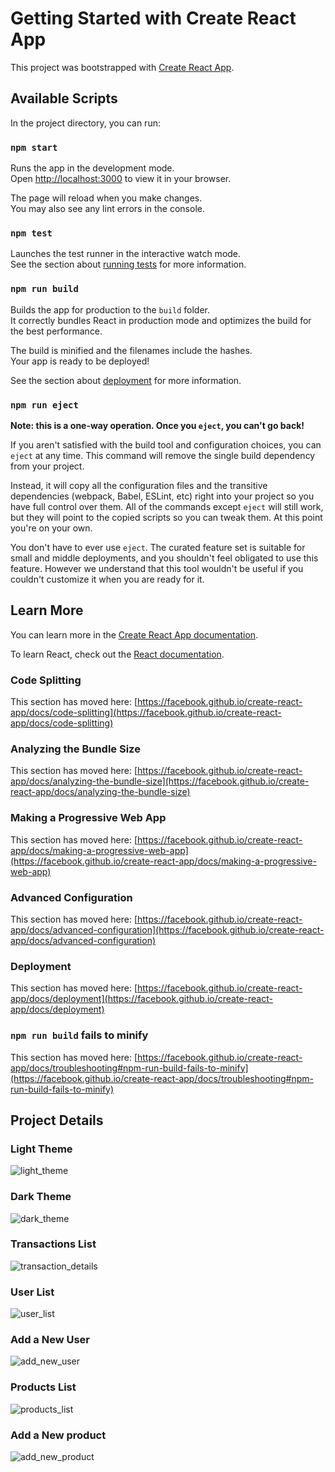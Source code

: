 # Getting Started with Create React App

This project was bootstrapped with [Create React App](https://github.com/facebook/create-react-app).

## Available Scripts

In the project directory, you can run:

### `npm start`

Runs the app in the development mode.\
Open [http://localhost:3000](http://localhost:3000) to view it in your browser.

The page will reload when you make changes.\
You may also see any lint errors in the console.

### `npm test`

Launches the test runner in the interactive watch mode.\
See the section about [running tests](https://facebook.github.io/create-react-app/docs/running-tests) for more information.

### `npm run build`

Builds the app for production to the `build` folder.\
It correctly bundles React in production mode and optimizes the build for the best performance.

The build is minified and the filenames include the hashes.\
Your app is ready to be deployed!

See the section about [deployment](https://facebook.github.io/create-react-app/docs/deployment) for more information.

### `npm run eject`

**Note: this is a one-way operation. Once you `eject`, you can't go back!**

If you aren't satisfied with the build tool and configuration choices, you can `eject` at any time. This command will remove the single build dependency from your project.

Instead, it will copy all the configuration files and the transitive dependencies (webpack, Babel, ESLint, etc) right into your project so you have full control over them. All of the commands except `eject` will still work, but they will point to the copied scripts so you can tweak them. At this point you're on your own.

You don't have to ever use `eject`. The curated feature set is suitable for small and middle deployments, and you shouldn't feel obligated to use this feature. However we understand that this tool wouldn't be useful if you couldn't customize it when you are ready for it.

## Learn More

You can learn more in the [Create React App documentation](https://facebook.github.io/create-react-app/docs/getting-started).

To learn React, check out the [React documentation](https://reactjs.org/).

### Code Splitting

This section has moved here: [https://facebook.github.io/create-react-app/docs/code-splitting](https://facebook.github.io/create-react-app/docs/code-splitting)

### Analyzing the Bundle Size

This section has moved here: [https://facebook.github.io/create-react-app/docs/analyzing-the-bundle-size](https://facebook.github.io/create-react-app/docs/analyzing-the-bundle-size)

### Making a Progressive Web App

This section has moved here: [https://facebook.github.io/create-react-app/docs/making-a-progressive-web-app](https://facebook.github.io/create-react-app/docs/making-a-progressive-web-app)

### Advanced Configuration

This section has moved here: [https://facebook.github.io/create-react-app/docs/advanced-configuration](https://facebook.github.io/create-react-app/docs/advanced-configuration)

### Deployment

This section has moved here: [https://facebook.github.io/create-react-app/docs/deployment](https://facebook.github.io/create-react-app/docs/deployment)

### `npm run build` fails to minify

This section has moved here: [https://facebook.github.io/create-react-app/docs/troubleshooting#npm-run-build-fails-to-minify](https://facebook.github.io/create-react-app/docs/troubleshooting#npm-run-build-fails-to-minify)


## Project Details

### Light Theme
![light_theme](https://user-images.githubusercontent.com/86631391/194650028-0d481d51-650f-4b1a-b6f8-e0c82623901b.png)

### Dark Theme
![dark_theme](https://user-images.githubusercontent.com/86631391/194650041-0cc3e47e-7024-422f-92cd-454e1d949c33.png)

### Transactions List
![transaction_details](https://user-images.githubusercontent.com/86631391/194711313-21ee3572-b266-4097-b28a-addf28ec0bfd.png)

### User List
![user_list](https://user-images.githubusercontent.com/86631391/194711329-4eb8a0f7-c23d-48d7-b3a5-c0f410690900.png)

### Add a New User
![add_new_user](https://user-images.githubusercontent.com/86631391/194711358-f323277d-1227-4cff-9119-3a761bcd0f2b.png)

### Products List
![products_list](https://user-images.githubusercontent.com/86631391/194711380-79bd7d91-cbda-4af7-8752-61edfbd8827f.png)

### Add a New product
![add_new_product](https://user-images.githubusercontent.com/86631391/194711397-d6b160ba-65de-4eb3-8170-cb89132040b9.png)
